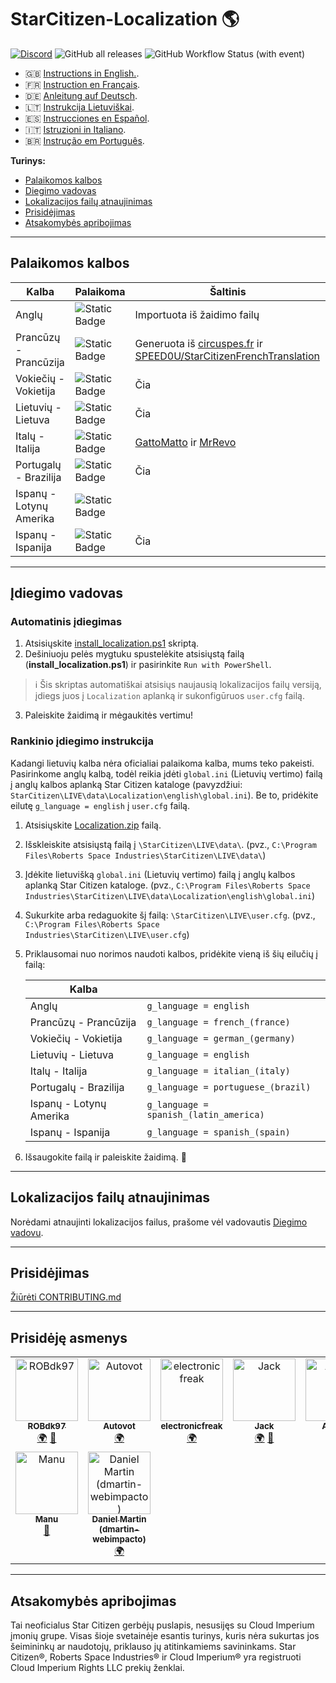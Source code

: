 # StarCitizen-Localization 🌎

[![Discord](https://img.shields.io/discord/1185135396112322620?logo=discord&label=discord)](https://discord.gg/Gbvz9fTmZU)
![GitHub all releases](https://img.shields.io/github/downloads/Dymerz/StarCitizen-Localization/total)
![GitHub Workflow Status (with event)](https://img.shields.io/github/actions/workflow/status/Dymerz/StarCitizen-Localization/.github%2Fworkflows%2Fvalidate-global-ini.yaml?event=push&label=INI%20Validation&link=https%3A%2F%2Fgithub.com%2FDymerz%2FStarCitizen-Localization%2Factions%2Fworkflows%2Fvalidate-global-ini.yaml)


- 🇬🇧 [Instructions in English.](README.md).
- 🇫🇷 [Instruction en Français](README_fr.md).
- 🇩🇪 [Anleitung auf Deutsch](README_de.md).
- 🇱🇹 [Instrukcija Lietuviškai](README_ltu.md).
- 🇪🇸 [Instrucciones en Español](README_es.md).
- 🇮🇹 [Istruzioni in Italiano](README_it.md).
- 🇧🇷 [Instrução em Português](README_ptbr.md).

**Turinys:**
  - [Palaikomos kalbos](#supported-languages)
  - [Diegimo vadovas](#installation-guide)
  - [Lokalizacijos failų atnaujinimas](#contributing)
  - [Prisidėjimas](#contributing)
  - [Atsakomybės apribojimas](#Disclaimer)

---
## Palaikomos kalbos

| Kalba | Palaikoma | Šaltinis |
|---|---|---|
| Anglų | ![Static Badge](https://img.shields.io/badge/3.23.1a-LIVE-brightgreen) | Importuota iš žaidimo failų |
| Prancūzų - Prancūzija | ![Static Badge](https://img.shields.io/badge/3.23.1a-LIVE-brightgreen) | Generuota iš [circuspes.fr](https://traduction.circuspes.fr) ir [SPEED0U/StarCitizenFrenchTranslation](https://github.com/SPEED0U/StarCitizenFrenchTranslation) |
| Vokiečių - Vokietija | ![Static Badge](https://img.shields.io/badge/3.23.1a-LIVE-brightgreen) | Čia |
| Lietuvių - Lietuva | ![Static Badge](https://img.shields.io/badge/3.23.1a-LIVE-brightgreen) | Čia |
| Italų - Italija | ![Static Badge](https://img.shields.io/badge/3.23.0-LIVE-yellow) | [GattoMatto](https://robertsspaceindustries.com/citizens/GattoMatto) ir [MrRevo](https://robertsspaceindustries.com/citizens/MrRevo) |
| Portugalų - Brazilija | ![Static Badge](https://img.shields.io/badge/3.23.1a-LIVE-brightgreen)| Čia |
| Ispanų - Lotynų Amerika | ![Static Badge](https://img.shields.io/badge/x.xx.x-LIVE-darkred) |
| Ispanų - Ispanija | ![Static Badge](https://img.shields.io/badge/3.23.1a-LIVE-brightgreen) | Čia |
---
## Įdiegimo vadovas

### Automatinis įdiegimas
1. Atsisiųskite [install_localization.ps1](https://github.com/Dymerz/StarCitizen-Localization/releases/latest/download/install_localization.ps1) skriptą.
2. Dešiniuoju pelės mygtuku spustelėkite atsisiųstą failą (**install_localization.ps1**) ir pasirinkite `Run with PowerShell`.
  > ℹ️ Šis skriptas automatiškai atsisiųs naujausią lokalizacijos failų versiją, įdiegs juos į `Localization` aplanką ir sukonfigūruos `user.cfg` failą.
3. Paleiskite žaidimą ir mėgaukitės vertimu!


### Rankinio įdiegimo instrukcija

Kadangi lietuvių kalba nėra oficialiai palaikoma kalba, mums teko pakeisti. 
Pasirinkome anglų kalbą, todėl reikia įdėti  `global.ini` (Lietuvių vertimo) failą į anglų kalbos aplanką Star Citizen kataloge (pavyzdžiui: `StarCitizen\LIVE\data\Localization\english\global.ini`). Be to, pridėkite eilutę `g_language = english` į `user.cfg` failą.

1. Atsisiųskite [Localization.zip](https://github.com/Dymerz/StarCitizen-Localization/releases/latest/download/Localization.zip) failą.
2. Išskleiskite atsisiųstą failą į `\StarCitizen\LIVE\data\`. (pvz., `C:\Program Files\Roberts Space Industries\StarCitizen\LIVE\data\`)
3. Įdėkite lietuvišką `global.ini` (Lietuvių vertimo) failą į anglų kalbos aplanką Star Citizen kataloge. (pvz., `C:\Program Files\Roberts Space Industries\StarCitizen\LIVE\data\Localization\english\global.ini`)
4. Sukurkite arba redaguokite šį failą: `\StarCitizen\LIVE\user.cfg`. (pvz., `C:\Program Files\Roberts Space Industries\StarCitizen\LIVE\user.cfg`)
5. Priklausomai nuo norimos naudoti kalbos, pridėkite vieną iš šių eilučių į failą:

    | Kalba |   |
    |---|---|
    | Anglų | `g_language = english` |
    | Prancūzų - Prancūzija | `g_language = french_(france)` |
    | Vokiečių - Vokietija | `g_language = german_(germany)` |
    | Lietuvių - Lietuva | `g_language = english` |
    | Italų - Italija | `g_language = italian_(italy)` |
    | Portugalų - Brazilija | `g_language = portuguese_(brazil)` |
    | Ispanų - Lotynų Amerika | `g_language = spanish_(latin_america)` |
    | Ispanų - Ispanija | `g_language = spanish_(spain) ` |

5. Išsaugokite failą ir paleiskite žaidimą. 🚀

---
## Lokalizacijos failų atnaujinimas
Norėdami atnaujinti lokalizacijos failus, prašome vėl vadovautis [Diegimo vadovu](#installation-guide).

---
## Prisidėjimas
[Žiūrėti CONTRIBUTING.md](CONTRIBUTING.md)

---
## Prisidėję asmenys
<!-- ALL-CONTRIBUTORS-LIST:START - Do not remove or modify this section -->
<!-- prettier-ignore-start -->
<!-- markdownlint-disable -->
<table>
  <tbody>
    <tr>
      <td align="center" valign="top" width="14.28%"><a href="https://github.com/ROBdk97"><img src="https://avatars.githubusercontent.com/u/9892024?v=4?s=100" width="100px;" alt="ROBdk97"/><br /><sub><b>ROBdk97</b></sub></a><br /><a href="#translation-ROBdk97" title="Translation">🌍</a> <a href="#projectManagement-ROBdk97" title="Project Management">📆</a></td>
      <td align="center" valign="top" width="14.28%"><a href="https://github.com/Autovot"><img src="https://avatars.githubusercontent.com/u/87210193?v=4?s=100" width="100px;" alt="Autovot"/><br /><sub><b>Autovot</b></sub></a><br /><a href="#translation-Autovot" title="Translation">🌍</a></td>
      <td align="center" valign="top" width="14.28%"><a href="https://github.com/electronicfreak"><img src="https://avatars.githubusercontent.com/u/11193801?v=4?s=100" width="100px;" alt="electronicfreak"/><br /><sub><b>electronicfreak</b></sub></a><br /><a href="#translation-electronicfreak" title="Translation">🌍</a></td>
      <td align="center" valign="top" width="14.28%"><a href="https://github.com/Jack-mk"><img src="https://avatars.githubusercontent.com/u/22667101?v=4?s=100" width="100px;" alt="Jack"/><br /><sub><b>Jack</b></sub></a><br /><a href="#translation-Jack-mk" title="Translation">🌍</a> <a href="#projectManagement-Jack-mk" title="Project Management">📆</a></td>
      <td align="center" valign="top" width="14.28%"><a href="https://github.com/Auhrus"><img src="https://avatars.githubusercontent.com/u/57270834?v=4?s=100" width="100px;" alt="Auhrus"/><br /><sub><b>Auhrus</b></sub></a><br /><a href="#translation-Auhrus" title="Translation">🌍</a> <a href="#projectManagement-Auhrus" title="Project Management">📆</a></td>
      <td align="center" valign="top" width="14.28%"><a href="https://github.com/Nxzzin"><img src="https://avatars.githubusercontent.com/u/148262077?v=4?s=100" width="100px;" alt="Nxzzin"/><br /><sub><b>Nxzzin</b></sub></a><br /><a href="#translation-Nxzzin" title="Translation">🌍</a></td>
      <td align="center" valign="top" width="14.28%"><a href="https://github.com/InterPlay02"><img src="https://avatars.githubusercontent.com/u/23037423?v=4?s=100" width="100px;" alt="InterPlay"/><br /><sub><b>InterPlay</b></sub></a><br /><a href="#translation-InterPlay02" title="Translation">🌍</a></td>    </tr>
    <tr>
      <td align="center" valign="top" width="14.28%"><a href="https://github.com/Brill65"><img src="https://avatars.githubusercontent.com/u/8363399?v=4?s=100" width="100px;" alt="Manu"/><br /><sub><b>Manu</b></sub></a><br /><a href="#review-Brill65" title="Reviewed Pull Requests">👀</a></td>
      <td align="center" valign="top" width="14.28%"><a href="https://github.com/danidomen"><img src="https://avatars.githubusercontent.com/u/5998908?v=4?s=100" width="100px;" alt="Daniel Martin (dmartin-webimpacto)"/><br /><sub><b>Daniel Martin (dmartin-webimpacto)</b></sub></a><br /><a href="#translation-danidomen" title="Translation">🌍</a></td>
    </tr>
  </tbody>
</table>

<!-- markdownlint-restore -->
<!-- prettier-ignore-end -->

<!-- ALL-CONTRIBUTORS-LIST:END -->

---
## Atsakomybės apribojimas
Tai neoficialus Star Citizen gerbėjų puslapis, nesusijęs su Cloud Imperium įmonių grupe. Visas šioje svetainėje esantis turinys, kuris nėra sukurtas jos šeimininkų ar naudotojų, priklauso jų atitinkamiems savininkams. Star Citizen®, Roberts Space Industries® ir Cloud Imperium® yra registruoti Cloud Imperium Rights LLC prekių ženklai.